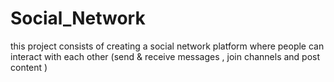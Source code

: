 # Social_Network
this project consists of creating a social network platform where people can interact with each other (send &amp; receive messages , join channels and post content )
